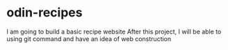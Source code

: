 # odin-recipes
I am going to build a basic recipe website
After this project, I will be able to using git command and have an idea of web construction